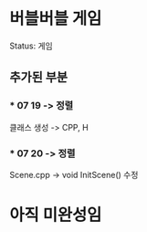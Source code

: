 # 버블버블 게임

Status: 게임

## **추가된 부분**

### * 07 19 -> 정렬
클래스 생성 -> CPP, H
### * 07 20 -> 정렬
Scene.cpp  ->  void InitScene() 수정

# 아직 미완성임
